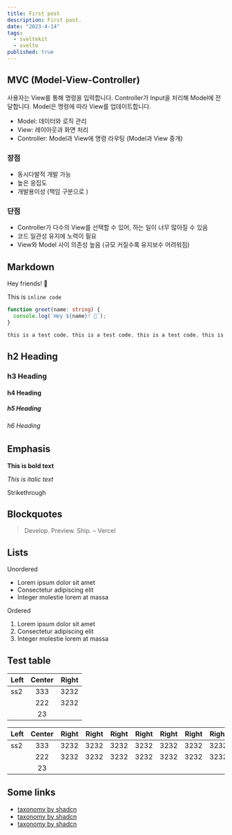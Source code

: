 ```yaml
---
title: First post
description: First post.
date: "2023-4-14"
tags:
  - sveltekit
  - svelte
published: true
---
```


## MVC (Model-View-Controller)

사용자는 View를 통해 명령을 입력합니다. Controller가 Input을 처리해 Model에 전달합니다. Model은 명령에 따라 View를 업데이트합니다.

- Model: 데이터와 로직 관리
- View: 레이아웃과 화면 처리
- Controller: Model과 View에 명령 라우팅 (Model과 View 중개)

### 장점

- 동시다발적 개발 가능
- 높은 응집도
- 개발용이성 (책임 구분으로 )

### 단점

- Controller가 다수의 View를 선택할 수 있어, 하는 일이 너무 많아질 수 있음
- 코드 일관성 유지에 노력이 필요
- View와 Model 사이 의존성 높음 (규모 커질수록 유지보수 어려워짐)

## Markdown

Hey friends! 👋

This is `inline code`

```ts
function greet(name: string) {
  console.log(`Hey ${name}! 👋`);
}
```

```bash
this is a test code. this is a test code. this is a test code. this is a test code. this is a test code. this is a test code. this is a test code.
```

## h2 Heading

### h3 Heading

#### h4 Heading

##### h5 Heading

###### h6 Heading

## Emphasis

**This is bold text**

_This is italic text_

Strikethrough

## Blockquotes

> Develop. Preview. Ship. – Vercel

## Lists

Unordered

- Lorem ipsum dolor sit amet
- Consectetur adipiscing elit
- Integer molestie lorem at massa

Ordered

1. Lorem ipsum dolor sit amet
2. Consectetur adipiscing elit
3. Integer molestie lorem at massa

## Test table

| Left | Center | Right |
| ---- | :----: | ----: |
| ss2  |  333   |  3232 |
|      |  222   |  3232 |
|      |   23   |       |

| Left | Center | Right | Right | Right | Right | Right | Right | Right | Right |
| ---- | :----: | ----: | ----: | ----: | ----: | ----: | ----: | ----: | ----: |
| ss2  |  333   |  3232 |  3232 |  3232 |  3232 |  3232 |  3232 |  3232 |  3232 |
|      |  222   |  3232 |  3232 |  3232 |  3232 |  3232 |  3232 |  3232 |  3232 |
|      |   23   |       |       |       |       |       |       |       |       |

## Some links

- [taxonomy by shadcn](https://tx.shadcn.com/blog/preview-mode-headless-cms)
- [taxonomy by shadcn](https://tx.shadcn.com/blog/preview-mode-headless-cms)
- [taxonomy by shadcn](https://tx.shadcn.com/blog/preview-mode-headless-cms)
